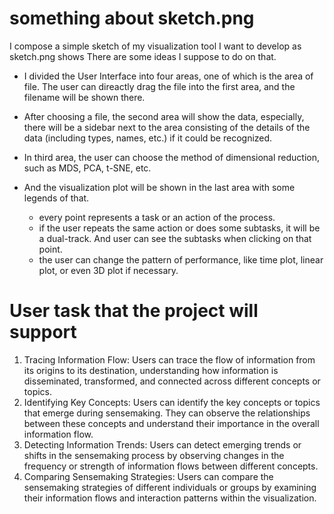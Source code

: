 # __something about sketch.png__

I compose a simple sketch of my visualization tool I want to develop as sketch.png shows
There are some ideas I suppose to do on that.

* I divided the User Interface into four areas, one of which is the area of file. The user can direactly drag the file into the first area, and the filename will be shown there.

* After choosing a file, the second area will show the data, especially, there will be a sidebar next to the area consisting of the details of the data (including types, names, etc.) if it could be recognized.

* In third area, the user can choose the method of dimensional reduction, such as MDS, PCA, t-SNE, etc.

* And the visualization plot will be shown in the last area with some legends of that.
    * every point represents a task or an action of the process.
    * if the user repeats the same action or does some subtasks, it will be a dual-track. And user can see the subtasks when clicking on that point.
    * the user can change the pattern of performance, like time plot, linear plot, or even 3D plot if necessary.
 


# __User task that the project will support__

1. Tracing Information Flow: Users can trace the flow of information from its origins to its destination, understanding how information is disseminated, transformed, and connected across different concepts or topics.
2. Identifying Key Concepts: Users can identify the key concepts or topics that emerge during sensemaking. They can observe the relationships between these concepts and understand their importance in the overall information flow.
3. Detecting Information Trends: Users can detect emerging trends or shifts in the sensemaking process by observing changes in the frequency or strength of information flows between different concepts.
4. Comparing Sensemaking Strategies: Users can compare the sensemaking strategies of different individuals or groups by examining their information flows and interaction patterns within the visualization.
